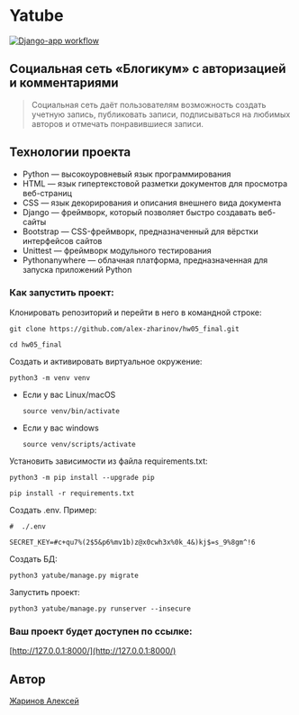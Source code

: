 # Yatube

[![Django-app workflow](https://github.com/alex-zharinov/hw05_final/actions/workflows/main.yml/badge.svg)](https://github.com/alex-zharinov/hw05_final/actions/workflows/main.yml)

## Cоциальная сеть «Блогикум» с авторизацией и комментариями

> Cоциальная сеть даёт пользователям возможность создать учетную запись, публиковать записи, подписываться на любимых авторов и отмечать понравившиеся записи.

## Технологии проекта

- Python — высокоуровневый язык программирования
- HTML — язык гипертекстовой разметки документов для просмотра веб-страниц
- CSS — язык декорирования и описания внешнего вида документа
- Django — фреймворк, который позволяет быстро создавать веб-сайты
- Bootstrap — CSS-фреймворк, предназначенный для вёрстки интерфейсов сайтов
- Unittest — фреймворк модульного тестирования
- Pythonanywhere — облачная платформа, предназначенная для запуска приложений Python

### Как запустить проект:
Клонировать репозиторий и перейти в него в командной строке:

```
git clone https://github.com/alex-zharinov/hw05_final.git
```

```
cd hw05_final
```

Cоздать и активировать виртуальное окружение:

```
python3 -m venv venv
```

* Если у вас Linux/macOS

    ```
    source venv/bin/activate
    ```

* Если у вас windows

    ```
    source venv/scripts/activate
    ```

Установить зависимости из файла requirements.txt:

```
python3 -m pip install --upgrade pip
```

```
pip install -r requirements.txt
```

Создать .env. Пример:

```
#  ./.env

SECRET_KEY=#c+qu7%(2$5&p6%mv1b)z@x0cwh3x%0k_4&)kj$=s_9%8gm^!6
```

Создать БД:

```
python3 yatube/manage.py migrate
```

Запустить проект:

```
python3 yatube/manage.py runserver --insecure
```

### Ваш проект будет доступен по ссылке:

[http://127.0.0.1:8000/](http://127.0.0.1:8000/)

## Автор
[Жаринов Алексей](https://github.com/alex-zharinov)